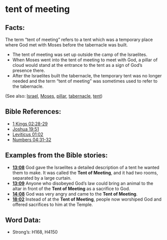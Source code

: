 # tent of meeting

## Facts:

The term “tent of meeting” refers to a tent which was a temporary place where God met with Moses before the tabernacle was built.

* The tent of meeting was set up outside the camp of the Israelites.
* When Moses went into the tent of meeting to meet with God, a pillar of cloud would stand at the entrance to the tent as a sign of God’s presence there. 
* After the Israelites built the tabernacle, the temporary tent was no longer needed and the term “tent of meeting” was sometimes used to refer to the tabernacle. 

(See also: [Israel](../kt/israel.md), [Moses](../names/moses.md), [pillar](../other/pillar.md), [tabernacle](../kt/tabernacle.md), [tent](../other/tent.md))

## Bible References:

* [1 Kings 02:28-29](rc://en/tn/help/1ki/02/28)
* [Joshua 19:51](rc://en/tn/help/jos/19/51)
* [Leviticus 01:02](rc://en/tn/help/lev/01/02)
* [Numbers 04:31-32](rc://en/tn/help/num/04/31)

## Examples from the Bible stories:

* __[13:08](rc://en/tn/help/obs/13/08)__ God gave the Israelites a detailed description of a tent he wanted them to make. It was called the __Tent of Meeting__, and it had two rooms, separated by a large curtain. 
* __[13:09](rc://en/tn/help/obs/13/09)__ Anyone who disobeyed God’s law could bring an animal to the altar in front of the __Tent of Meeting__ as a sacrifice to God. 
* __[14:08](rc://en/tn/help/obs/14/08)__ God was very angry and came to the __Tent of Meeting__. 
* __[18:02](rc://en/tn/help/obs/18/02)__ Instead of at the __Tent of Meeting__, people now worshiped God and offered sacrifices to him at the Temple.

## Word Data:

* Strong’s: H168, H4150
